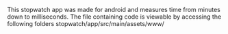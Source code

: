 This stopwatch app was made for android and measures time from minutes down to milliseconds.
The file containing code is viewable by accessing the following folders stopwatch/app/src/main/assets/www/
